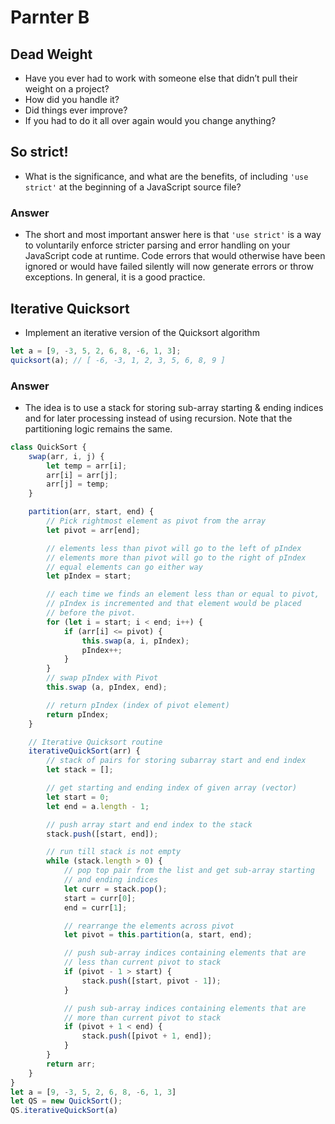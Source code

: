 # Parnter B

## Dead Weight
* Have you ever had to work with someone else that didn’t pull their weight on a project?
* How did you handle it?
* Did things ever improve?
* If you had to do it all over again would you change anything?

## So strict!
* What is the significance, and what are the benefits, of including ```'use strict'``` at the beginning of a JavaScript source file?

### Answer
* The short and most important answer here is that ```'use strict'``` is a way to voluntarily enforce stricter parsing and error handling on your JavaScript code at runtime. Code errors that would otherwise have been ignored or would have failed silently will now generate errors or throw exceptions. In general, it is a good practice.

## Iterative Quicksort
* Implement an iterative version of the Quicksort algorithm

```JavaScript
let a = [9, -3, 5, 2, 6, 8, -6, 1, 3];
quicksort(a); // [ -6, -3, 1, 2, 3, 5, 6, 8, 9 ]
```

### Answer
* The idea is to use a stack for storing sub-array starting & ending indices and for later processing instead of using recursion.  Note that the partitioning logic remains the same.

```JavaScript
class QuickSort {
    swap(arr, i, j) {
        let temp = arr[i];
        arr[i] = arr[j];
        arr[j] = temp;
    }

    partition(arr, start, end) {
        // Pick rightmost element as pivot from the array
        let pivot = arr[end];

        // elements less than pivot will go to the left of pIndex
        // elements more than pivot will go to the right of pIndex
        // equal elements can go either way
        let pIndex = start;

        // each time we finds an element less than or equal to pivot,
        // pIndex is incremented and that element would be placed
        // before the pivot.
        for (let i = start; i < end; i++) {
            if (arr[i] <= pivot) {
                this.swap(a, i, pIndex);
                pIndex++;
            }
        }
        // swap pIndex with Pivot
        this.swap (a, pIndex, end);

        // return pIndex (index of pivot element)
        return pIndex;
    }

    // Iterative Quicksort routine
    iterativeQuickSort(arr) {
        // stack of pairs for storing subarray start and end index
        let stack = [];

        // get starting and ending index of given array (vector)
        let start = 0;
        let end = a.length - 1;

        // push array start and end index to the stack
        stack.push([start, end]);

        // run till stack is not empty
        while (stack.length > 0) {
            // pop top pair from the list and get sub-array starting
            // and ending indices
            let curr = stack.pop();
            start = curr[0];
            end = curr[1];

            // rearrange the elements across pivot
            let pivot = this.partition(a, start, end);

            // push sub-array indices containing elements that are
            // less than current pivot to stack
            if (pivot - 1 > start) {
                stack.push([start, pivot - 1]);
            }

            // push sub-array indices containing elements that are
            // more than current pivot to stack
            if (pivot + 1 < end) {
                stack.push([pivot + 1, end]);
            }
        }
        return arr;
    }
}
let a = [9, -3, 5, 2, 6, 8, -6, 1, 3]
let QS = new QuickSort();
QS.iterativeQuickSort(a)
```
